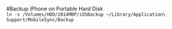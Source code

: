 #Backup iPhone on Portable Hard Disk  
`ln -s /Volumes/HDD/2014MBP/iOSBackup ~/Library/Application\ Support/MobileSync/Backup`
